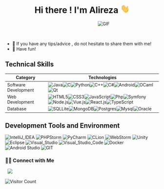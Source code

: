 



<h1 align="center">Hi there !  I'm Alireza  <img src="https://raw.githubusercontent.com/devSouvik/devSouvik/master/Hi.gif" width="30px"></h1>

<img align="right" alt="GIF" src="https://github.com/devSouvik/devSouvik/blob/master/gif4.gif?raw=true" width="200"/>
<br>
<br>
<br>




* 💬 If you have any tips/advice , do not hesitate to share them with me!
* 💞️ Have fun!


## Technical Skills


| Category              | Technologies                             |
|-----------------------|------------------------------------------|
| Software Development  | ![Java](https://img.shields.io/badge/java-%23ED8B00.svg?style=for-the-badge&logo=openjdk&logoColor=white)![C](https://img.shields.io/badge/c-%2300599C.svg?style=for-the-badge&logo=c&logoColor=white)![Python](https://img.shields.io/badge/python-3670A0?style=for-the-badge&logo=python&logoColor=ffdd54)![C++](https://img.shields.io/badge/C%2B%2B-00599C?style=for-the-badge&logo=c%2B%2B&logoColor=white)![C#](https://img.shields.io/badge/c%23-%23239120.svg?style=for-the-badge&logo=csharp&logoColor=white)![Android](https://img.shields.io/badge/Android-3DDC84?style=for-the-badge&logo=android&logoColor=white)![OCaml](https://img.shields.io/badge/OCaml-%23E98407.svg?style=for-the-badge&logo=ocaml&logoColor=white)![Qt](https://img.shields.io/badge/Qt-%23217346.svg?style=for-the-badge&logo=Qt&logoColor=white)  |
| Web Development       | ![HTML5](https://img.shields.io/badge/html5-%23E34F26.svg?style=for-the-badge&logo=html5&logoColor=white)![CSS3](https://img.shields.io/badge/css3-%231572B6.svg?style=for-the-badge&logo=css3&logoColor=white)![JavaScript](https://img.shields.io/badge/javascript-%23323330.svg?style=for-the-badge&logo=javascript&logoColor=%23F7DF1E)![Php](https://img.shields.io/badge/php-464e78.svg?style=for-the-badge&logo=php&logoColor=%8993be)![Symfony](https://img.shields.io/badge/Symfony-181717?style=for-the-badge&logo=Symfony&logoColor=white)![Node.js](https://img.shields.io/badge/Node.js-339933?style=for-the-badge&logo=nodedotjs&logoColor=white)![Vue.js](https://img.shields.io/badge/Vue.js-296d4f?style=for-the-badge&logo=vuedotjs&logoColor=4FC08D)![React.js](https://img.shields.io/badge/React-0886ff?style=for-the-badge&logo=react&logoColor=61DAFB)![TypeScript](https://img.shields.io/badge/typescript-%23007ACC.svg?style=for-the-badge&logo=typescript&logoColor=white)        |
| Database              | ![SQLLite](	https://img.shields.io/badge/SQLLite-07405E?style=for-the-badge&logo=sqlite&logoColor=white)![MongoDB](https://img.shields.io/badge/MongoDB-%234ea94b.svg?style=for-the-badge&logo=mongodb&logoColor=white)![Postgres](https://img.shields.io/badge/postgres-%23316192.svg?style=for-the-badge&logo=postgresql&logoColor=white)![Mysql](https://img.shields.io/badge/MySQL-005C84?style=for-the-badge&logo=mysql&logoColor=white)![Oracle](https://img.shields.io/badge/Oracle-F80000?style=for-the-badge&logo=oracle&logoColor=white)            |



## Development Tools and Environment

![IntelliJ_IDEA](https://img.shields.io/badge/IntelliJ_IDEA-000000.svg?style=for-the-badge&logo=intellij-idea&logoColor=white) ![PHPStorm](http://img.shields.io/badge/-PHPStorm-000000?style=for-the-badge&logo=phpstorm&logoColor=white) ![PyCharm](https://img.shields.io/badge/PyCharm-000000.svg?&style=for-the-badge&logo=PyCharm&logoColor=white) ![CLion](https://img.shields.io/badge/CLion-000000?style=for-the-badge&logo=clion&logoColor=white) ![WebStorm](https://img.shields.io/badge/WebStorm-000000?style=for-the-badge&logo=WebStorm&logoColor=white) ![Unity](https://img.shields.io/badge/unity-%23000000.svg?style=for-the-badge&logo=unity&logoColor=white) ![Eclipse](https://img.shields.io/badge/Eclipse-2C2255?style=for-the-badge&logo=eclipse&logoColor=white)  ![Visual_Studio](https://img.shields.io/badge/Visual_Studio-5C2D91?style=for-the-badge&logo=visual%20studio&logoColor=white) ![Visual_Studio_Code](https://img.shields.io/badge/VSCode-0078D4?style=for-the-badge&logo=visual%20studio%20code&logoColor=white) ![Docker](https://img.shields.io/badge/docker-%230db7ed.svg?style=for-the-badge&logo=docker&logoColor=white) ![Android Studio](https://img.shields.io/badge/Android%20Studio-3DDC84.svg?style=for-the-badge&logo=android-studio&logoColor=white) ![GIT](https://img.shields.io/badge/GIT-E44C30?style=for-the-badge&logo=git&logoColor=white)  



<h3> 🤝🏻 Connect with Me </h3>
&nbsp; <a href="mailto:alirezaakcodes@gmail.com" target="_blank" rel="noopener noreferrer"><img src="https://img.icons8.com/plasticine/100/000000/gmail.png"  width="50" /></a>

![Visitor Count](https://profile-counter.glitch.me/{Alireza13AK}/count.svg)




<!--
Here are some ideas to get you started:

- 🔭 I’m currently working on ...
- 🌱 I’m currently learning ...
- 👯 I’m looking to collaborate on ...
- 🤔 I’m looking for help with ...
- 💬 Ask me about ...
- 📫 How to reach me: ...
- 😄 Pronouns: ...
- ⚡ Fun fact: ...
-->
